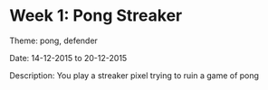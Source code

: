 Week 1: Pong Streaker
====================

Theme:
pong, defender

Date:
14-12-2015 to 20-12-2015

Description:
You play a streaker pixel trying to ruin a game of pong

